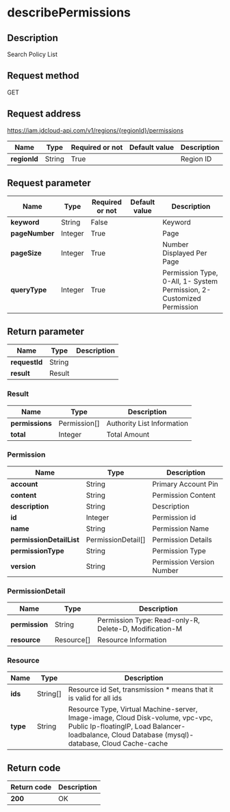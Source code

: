 # describePermissions


## Description
Search Policy List

## Request method
GET

## Request address
https://iam.jdcloud-api.com/v1/regions/{regionId}/permissions

|Name|Type|Required or not|Default value|Description|
|---|---|---|---|---|
|**regionId**|String|True||Region ID|

## Request parameter
|Name|Type|Required or not|Default value|Description|
|---|---|---|---|---|
|**keyword**|String|False||Keyword|
|**pageNumber**|Integer|True||Page|
|**pageSize**|Integer|True||Number Displayed Per Page|
|**queryType**|Integer|True||Permission Type, 0-All, 1- System Permission, 2-Customized Permission|


## Return parameter
|Name|Type|Description|
|---|---|---|
|**requestId**|String||
|**result**|Result||


### Result
|Name|Type|Description|
|---|---|---|
|**permissions**|Permission[]|Authority List Information|
|**total**|Integer|Total Amount|
### Permission
|Name|Type|Description|
|---|---|---|
|**account**|String|Primary Account Pin|
|**content**|String|Permission Content|
|**description**|String|Description|
|**id**|Integer|Permission id|
|**name**|String|Permission Name|
|**permissionDetailList**|PermissionDetail[]|Permission Details|
|**permissionType**|String|Permission Type|
|**version**|String|Permission Version Number|
### PermissionDetail
|Name|Type|Description|
|---|---|---|
|**permission**|String|Permission Type: Read-only-R, Delete-D, Modification-M|
|**resource**|Resource[]|Resource Information|
### Resource
|Name|Type|Description|
|---|---|---|
|**ids**|String[]|Resource id Set, transmission * means that it is valid for all ids|
|**type**|String|Resource Type, Virtual Machine-server, Image-image, Cloud Disk-volume, vpc-vpc, Public Ip-floatingIP, Load Balancer-loadbalance, Cloud Database (mysql)-database, Cloud Cache-cache|

## Return code
|Return code|Description|
|---|---|
|**200**|OK|
